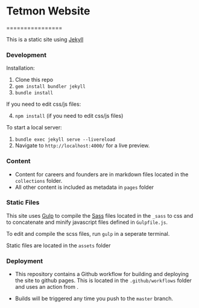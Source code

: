 # Tetmon Website
================


This is a static site using [Jekyll](https://jekyllrb.com/)



### Development

Installation:

1. Clone this repo
2. `gem install bundler jekyll`
3. `bundle install`

If you need to edit css/js files:

4. `npm install` (if you need to edit css/js files)

To start a local server: 

1. `bundle exec jekyll serve --livereload`
2. Navigate to `http://localhost:4000/` for a live preview.



### Content

- Content for careers and founders are in markdown files located in the `collections` folder.
- All other content is included as metadata in `pages` folder



### Static Files

This site uses [Gulp](https://gulpjs.com/) to compile the [Sass](https://sass-lang.com/) files located in the `_sass` to css and to concatenate and minify javascript files defined in `Gulpfile.js`. 

To edit and compile the scss files, run `gulp` in a seperate terminal. 

Static files are located in the `assets` folder



### Deployment

- This repository contains a Github workflow for building and deploying the site to github pages. This is located in the `.github/workflows` folder and uses an action from [](https://github.com/joshlarsen/jekyll4-deploy-gh-pages).

- Builds will be triggered any time you push to the `master` branch. 